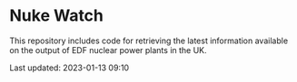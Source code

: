 # Nuke Watch

This repository includes code for retrieving the latest information available on the output of EDF nuclear power plants in the UK.

Last updated: 2023-01-13 09:10